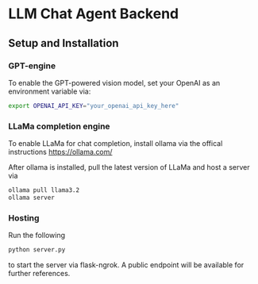 # LLM Chat Agent Backend

## Setup and Installation

### GPT-engine
To enable the GPT-powered vision model, set your OpenAI as an environment variable via:
```bash
export OPENAI_API_KEY="your_openai_api_key_here"
```

### LLaMa completion engine
To enable LLaMa for chat completion, install ollama via the offical instructions https://ollama.com/

After ollama is installed, pull the latest version of LLaMa and host a server via
```bash
ollama pull llama3.2
ollama server
```
### Hosting
Run the following
```bash
python server.py
```
to start the server via flask-ngrok. A public endpoint will be available for further references.
